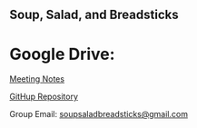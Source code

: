 ## Soup, Salad, and Breadsticks


# Google Drive: 
[Meeting Notes](https://drive.google.com/open?id=0B7RjLFgrl8BDOTRXd1VTbU92RlE) 

[GitHup Repository](https://github.com/Drakeraven/SoupSaladBreadsticks) 

Group Email: soupsaladbreadsticks@gmail.com





